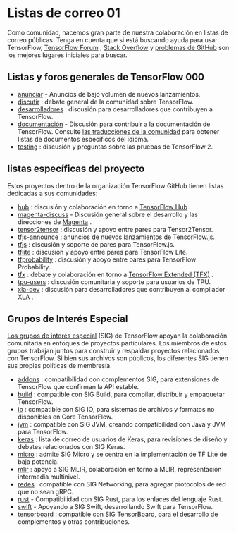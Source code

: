 # Listas de correo 01

Como comunidad, hacemos gran parte de nuestra colaboración en listas de correo públicas. Tenga en cuenta que si está buscando ayuda para usar TensorFlow, [TensorFlow Forum](https://discuss.tensorflow.org/) , [Stack Overflow](https://stackoverflow.com/questions/tagged/tensorflow) y [problemas de GitHub](https://github.com/tensorflow/tensorflow/issues) son los mejores lugares iniciales para buscar.

## Listas y foros generales de TensorFlow 000

- [anunciar](https://groups.google.com/a/tensorflow.org/d/forum/announce) - Anuncios de bajo volumen de nuevos lanzamientos.
- [discutir](https://groups.google.com/a/tensorflow.org/d/forum/discuss) : debate general de la comunidad sobre TensorFlow.
- [desarrolladores](https://groups.google.com/a/tensorflow.org/d/forum/developers) : discusión para desarrolladores que contribuyen a TensorFlow.
- [documentación](https://discuss.tensorflow.org/tag/docs) - Discusión para contribuir a la documentación de TensorFlow. Consulte [las traducciones de la comunidad](https://www.tensorflow.org/community/contribute/docs#community_translations) para obtener listas de documentos específicos del idioma.
- [testing](https://groups.google.com/a/tensorflow.org/d/forum/testing) : discusión y preguntas sobre las pruebas de TensorFlow 2.

## listas específicas del proyecto

Estos proyectos dentro de la organización TensorFlow GitHub tienen listas dedicadas a sus comunidades:

- [hub](https://groups.google.com/a/tensorflow.org/d/forum/hub) : discusión y colaboración en torno a [TensorFlow Hub](https://github.com/tensorflow/hub) .
- [magenta-discuss](https://groups.google.com/a/tensorflow.org/d/forum/magenta-discuss) - Discusión general sobre el desarrollo y las direcciones de [Magenta](https://magenta.tensorflow.org/) .
- [tensor2tensor](https://groups.google.com/d/forum/tensor2tensor) : discusión y apoyo entre pares para Tensor2Tensor.
- [tfjs-announce](https://groups.google.com/a/tensorflow.org/d/forum/tfjs-announce) : anuncios de nuevos lanzamientos de TensorFlow.js.
- [tfjs](https://groups.google.com/a/tensorflow.org/d/forum/tfjs) : discusión y soporte de pares para TensorFlow.js.
- [tflite](https://groups.google.com/a/tensorflow.org/d/forum/tflite) : discusión y apoyo entre pares para TensorFlow Lite.
- [tfprobability](https://groups.google.com/a/tensorflow.org/d/forum/tfprobability) : discusión y apoyo entre pares para TensorFlow Probability.
- [tfx](https://groups.google.com/a/tensorflow.org/forum/#!forum/tfx) : debate y colaboración en torno a [TensorFlow Extended (TFX)](https://www.tensorflow.org/tfx/) .
- [tpu-users](https://groups.google.com/a/tensorflow.org/d/forum/tpu-users) : discusión comunitaria y soporte para usuarios de TPU.
- [xla-dev](https://groups.google.com/forum/#!forum/xla-dev) : discusión para desarrolladores que contribuyen al compilador [XLA](https://www.tensorflow.org/xla) .

## Grupos de Interés Especial

[Los grupos de interés especial](https://github.com/tensorflow/community/tree/master/sigs) (SIG) de TensorFlow apoyan la colaboración comunitaria en enfoques de proyectos particulares. Los miembros de estos grupos trabajan juntos para construir y respaldar proyectos relacionados con TensorFlow. Si bien sus archivos son públicos, los diferentes SIG tienen sus propias políticas de membresía.

- [addons](https://groups.google.com/a/tensorflow.org/d/forum/addons) : compatibilidad con complementos SIG, para extensiones de TensorFlow que confirman la API estable.
- [build](https://groups.google.com/a/tensorflow.org/d/forum/build) : compatible con SIG Build, para compilar, distribuir y empaquetar TensorFlow.
- [io](https://groups.google.com/a/tensorflow.org/d/forum/io) : compatible con SIG IO, para sistemas de archivos y formatos no disponibles en Core TensorFlow.
- [jvm](https://groups.google.com/a/tensorflow.org/d/forum/jvm) : compatible con SIG JVM, creando compatibilidad con Java y JVM para TensorFlow.
- [keras](https://groups.google.com/forum/#!forum/keras-users) : lista de correo de usuarios de Keras, para revisiones de diseño y debates relacionados con SIG Keras.
- [micro](https://groups.google.com/a/tensorflow.org/d/forum/micro) : admite SIG Micro y se centra en la implementación de TF Lite de baja potencia.
- [mlir](https://groups.google.com/a/tensorflow.org/d/forum/mlir) : apoyo a SIG MLIR, colaboración en torno a MLIR, representación intermedia multinivel.
- [redes](https://groups.google.com/a/tensorflow.org/d/forum/networking) : compatible con SIG Networking, para agregar protocolos de red que no sean gRPC.
- [rust](https://groups.google.com/a/tensorflow.org/d/forum/rust) - Compatibilidad con SIG Rust, para los enlaces del lenguaje Rust.
- [swift](https://groups.google.com/a/tensorflow.org/d/forum/swift) - Apoyando a SIG Swift, desarrollando Swift para TensorFlow.
- [tensorboard](https://groups.google.com/a/tensorflow.org/d/forum/tensorboard) : compatible con SIG TensorBoard, para el desarrollo de complementos y otras contribuciones.

